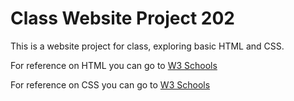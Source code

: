 # Class Website Project 202
This is a website project for class, exploring basic HTML and CSS.

For reference on HTML you can go to [ W3 Schools ]( https://www.w3schools.com/html/)

For reference on CSS you can go to [ W3 Schools]( https://www.w3schools.com/css/)